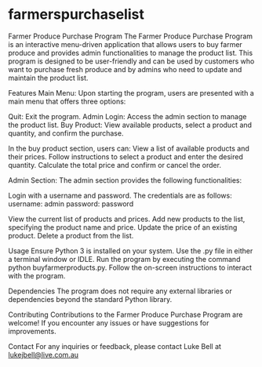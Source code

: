 # farmerspurchaselist
Farmer Produce Purchase Program
The Farmer Produce Purchase Program is an interactive menu-driven application that allows users to buy farmer produce and provides admin functionalities to manage the product list. This program is designed to be user-friendly and can be used by customers who want to purchase fresh produce and by admins who need to update and maintain the product list.

Features
Main Menu: Upon starting the program, users are presented with a main menu that offers three options:

Quit: Exit the program.
Admin Login: Access the admin section to manage the product list.
Buy Product: View available products, select a product and quantity, and confirm the purchase.

In the buy product section, users can:
View a list of available products and their prices.
Follow instructions to select a product and enter the desired quantity.
Calculate the total price and confirm or cancel the order.

Admin Section: The admin section provides the following functionalities:

Login with a username and password. The credentials are as follows:
username: admin
password: password

View the current list of products and prices.
Add new products to the list, specifying the product name and price.
Update the price of an existing product.
Delete a product from the list.

Usage
Ensure Python 3 is installed on your system.
Use the .py file in either a terminal window or IDLE.
Run the program by executing the command python buyfarmerproducts.py.
Follow the on-screen instructions to interact with the program.

Dependencies
The program does not require any external libraries or dependencies beyond the standard Python library.

Contributing
Contributions to the Farmer Produce Purchase Program are welcome! If you encounter any issues or have suggestions for improvements.

Contact
For any inquiries or feedback, please contact Luke Bell at lukejbell@live.com.au
